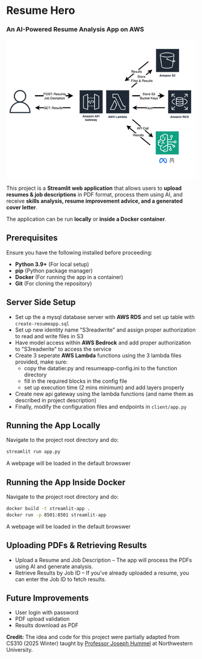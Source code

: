 # Resume Hero 
### An AI-Powered Resume Analysis App on AWS

![App Architecture](architecture.png)

This project is a **Streamlit web application** that allows users to **upload resumes & job descriptions** in PDF format, process them using AI, and receive **skills analysis, resume improvement advice, and a generated cover letter**.

The application can be run **locally** or **inside a Docker container**.

## Prerequisites

Ensure you have the following installed before proceeding:

- **Python 3.9+** (For local setup)
- **pip** (Python package manager)
- **Docker** (For running the app in a container)
- **Git** (For cloning the repository)


## Server Side Setup

- Set up the a mysql database server with **AWS RDS** and set up table with `create-resumeapp.sql`
- Set up new identity name "S3readwrite" and assign proper authorization to read and write files in S3
- Have model access within **AWS Bedrock** and add proper authorization to "S3readwrite" to access the service
- Create 3 seperate **AWS Lambda** functions using the 3 lambda files provided, make sure:
    - copy the datatier.py and resumeapp-config.ini to the function directory
    - fill in the required blocks in the config file
    - set up execution time (2 mins minimum) and add layers properly
- Create new api gateway using the lambda functions (and name them as described in project description)
- Finally, modify the configuration files and endpoints in `client/app.py`

## Running the App Locally

Navigate to the project root directory and do:
```sh
streamlit run app.py
```
A webpage will be loaded in the default browswer

## Running the App Inside Docker

Navigate to the project root directory and do:
```sh
docker build -t streamlit-app .
docker run -p 8501:8501 streamlit-app
```
A webpage will be loaded in the default browswer

## Uploading PDFs & Retrieving Results

- Upload a Resume and Job Description – The app will process the PDFs using AI and generate analysis.
- Retrieve Results by Job ID – If you've already uploaded a resume, you can enter the Job ID to fetch results.

## Future Improvements

- User login with password
- PDF upload validation
- Results download as PDF

**Credit:** The idea and code for this project were partially adapted from CS310 (2025 Winter) taught by [Professor Joseph Hummel](https://www.mccormick.northwestern.edu/research-faculty/directory/profiles/hummel-joseph.html) at Northwestern University.